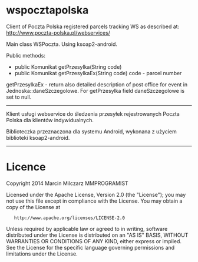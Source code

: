 wspocztapolska
==============

Client of Poczta Polska registered parcels tracking WS as described at:
http://www.poczta-polska.pl/webservices/

Main class WSPoczta. Using ksoap2-android.

Public methods:
* public Komunikat getPrzesylka(String code)
* public Komunikat getPrzesylkaEx(String code) code - parcel number

getPrzesylkaEx - return also detailed description of post office for event in Jednoska::daneSzczegolowe. For getPrzesylka field daneSzczegolowe is set to null.
 
----------------------------------------

Klient usługi webservice do śledzenia przesyłek rejestrowanych Poczta Polska dla klientów indywidualnych.

Biblioteczka przeznaczona dla systemu Android, wykonana z użyciem biblioteki ksoap2-android.

----------------------------------------
Licence
=======

   Copyright 2014 Marcin Milczarz MMPROGRAMIST

   Licensed under the Apache License, Version 2.0 (the "License");
   you may not use this file except in compliance with the License.
   You may obtain a copy of the License at

       http://www.apache.org/licenses/LICENSE-2.0

   Unless required by applicable law or agreed to in writing, software
   distributed under the License is distributed on an "AS IS" BASIS,
   WITHOUT WARRANTIES OR CONDITIONS OF ANY KIND, either express or implied.
   See the License for the specific language governing permissions and
   limitations under the License.
